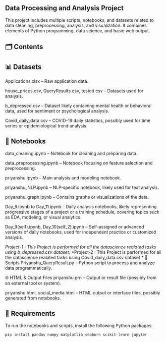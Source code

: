 ## Data Processing and Analysis Project
This project includes multiple scripts, notebooks, and datasets related to data cleaning, preprocessing, analysis, and visualization. It combines elements of Python programming, data science, and basic web output.

## 🗂️ Contents
## 📊 Datasets
Applications.xlsx – Raw application data.

house_prices.csv, QueryResults.csv, tested.csv – Datasets used for analysis.

b_depressed.csv – Dataset likely containing mental health or behavioral data, used for sentiment or psychological analysis.

Covid_daily_data.csv – COVID-19 daily statistics, possibly used for time series or epidemiological trend analysis.

## 📒 Notebooks
data_cleaning.ipynb – Notebook for cleaning and preparing data.

data_preprocessing.ipynb – Notebook focusing on feature selection and preprocessing.

priyanshu.ipynb – Main analysis and modeling notebook.

priyanshu_NLP.ipynb – NLP-specific notebook, likely used for text analysis.

priyanshu_graph.ipynb – Contains graphs or visualizations of the data.

Day_6.ipynb to Day_11.ipynb – Daily analysis notebooks, likely representing progressive stages of a project or a training schedule, covering topics such as EDA, modeling, or visual analytics.

Day_9(self).ipynb, Day_10(self_2).ipynb – Self-assigned or advanced versions of daily notebooks, used for independent practice or customized analysis.

*Project-1 : This Project is performed for all the datascience realated tasks using b_depressed.csv dataset.*
*Project-2 : This Project is performed for all the datascience realated tasks using Covid_daily_data.csv dataset *
🐍 Scripts
Priyanshu_QueryResult.py – Python script to process and analyze data programmatically.

🌐 HTML & Output Files
priyanshu.prn – Output or result file (possibly from an external tool or system).

priyanshu.html, social_media.html – HTML output or interface files, possibly generated from notebooks.

## 🔧 Requirements

To run the notebooks and scripts, install the following Python packages:

```bash
pip install pandas numpy matplotlib seaborn scikit-learn jupyter
